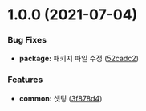 # 1.0.0 (2021-07-04)


### Bug Fixes

* **package:** 패키지 파일 수정 ([52cadc2](https://github.com/julong1988/jnpkg/commit/52cadc20ee3c64df493d1ee1d17cd002aa5d4d9e))


### Features

* **common:** 셋팅 ([3f878d4](https://github.com/julong1988/jnpkg/commit/3f878d4b2ca1a582ffc6240ad1f07a8e4fdb318b))
